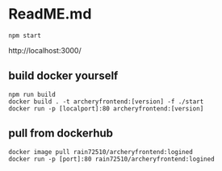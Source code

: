# ReadME.md

```bash=
npm start
```
http://localhost:3000/

## build docker yourself
```bash=
npm run build
docker build . -t archeryfrontend:[version] -f ./start
docker run -p [localport]:80 archeryfrontend:[version]
```

## pull from dockerhub
```bash=
docker image pull rain72510/archeryfrontend:logined
docker run -p [port]:80 rain72510/archeryfrontend:logined
```
